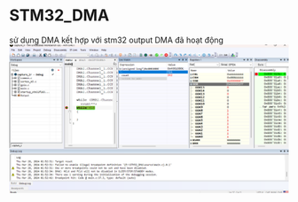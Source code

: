 # STM32_DMA
 sử dụng DMA kết hợp với stm32
 output DMA đã hoạt động
![Flowchart](https://github.com/hcmusthinhcode2k2/STM32_DMA/blob/main/output.png)
